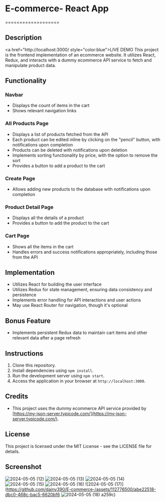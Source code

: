 # E-commerce- React App
===================

Description
-----------
<a href="http://localhost:3000/ style="color:blue">LIVE DEMO</a>
This project is the frontend implementation of an ecommerce website. It utilizes React, Redux, and interacts with a dummy ecommerce API service to fetch and manipulate product data.

Functionality
-------------

### Navbar

*   Displays the count of items in the cart
*   Shows relevant navigation links

### All Products Page

*   Displays a list of products fetched from the API
*   Each product can be edited inline by clicking on the "pencil" button, with notifications upon completion
*   Products can be deleted with notifications upon deletion
*   Implements sorting functionality by price, with the option to remove the sort
*   Provides a button to add a product to the cart

### Create Page

*   Allows adding new products to the database with notifications upon completion

### Product Detail Page

*   Displays all the details of a product
*   Provides a button to add the product to the cart

### Cart Page

*   Shows all the items in the cart
*   Handles errors and success notifications appropriately, including those from the API

Implementation
--------------

*   Utilizes React for building the user interface
*   Utilizes Redux for state management, ensuring data consistency and persistence
*   Implements error handling for API interactions and user actions
*   May use React Router for navigation, though it's optional

Bonus Feature
-------------

*   Implements persistent Redux data to maintain cart items and other relevant data after a page refresh

Instructions
------------

1.  Clone this repository.
2.  Install dependencies using `npm install`.
3.  Run the development server using `npm start`.
4.  Access the application in your browser at `http://localhost:3000`.

Credits
-------

*   This project uses the dummy ecommerce API service provided by [https://my-json-server.typicode.com/](https://my-json-server.typicode.com/).

License
-------

This project is licensed under the MIT License - see the LICENSE file for details.

Screenshot
----------
![2024-05-05 (12)](https://github.com/dainy390/E-commerce-/assets/112776500/d9df8434-e70a-4d8b-93a8-689cd8d7ffe4)
![2024-05-05 (13)](https://github.com/dainy390/E-commerce-/assets/112776500/ee606caf-b6db-4dc5-b121-e34d03cf4ae6)
![2024-05-05 (14)](https://github.com/dainy390/E-commerce-/assets/112776500/36ce08ef-d777-4eec-b84c-54f2b979e598)
![2024-05-05 (15)](https://github.com/dainy390/E-commerce-/assets/112776500/576675bc-ec8b-4120-b799-aeaf2541e159)
![2024-05-05 (16)](https://github.com/dainy390/E-commerce-/assets/112776500/e5810402-3892-4880-9438-f2e246d0642d)
![2024-05-05 (17)](https://github.com/dainy390/E-commerce-/assets/112776500/abe22518-dbc0-468c-bac5-6620bf6
![2024-05-05 (18)](https://github.com/dainy390/E-commerce-/assets/112776500/9df43fab-f7e1-4a58-ae1c-5ffc1c109442)
a259c)

